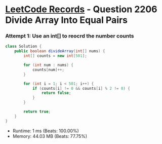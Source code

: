 # [LeetCode Records](../../README.md) - Question 2206 Divide Array Into Equal Pairs

### Attempt 1: Use an int[] to reocrd the number counts
```java
class Solution {
    public boolean divideArray(int[] nums) {
        int[] counts = new int[501];

        for (int num : nums) {
            counts[num]++;
        }

        for (int i = 1; i < 501; i++) {
            if (counts[i] != 0 && counts[i] % 2 != 0) {
                return false;
            }
        }

        return true;
    }
}
```
- Runtime: 1 ms (Beats: 100.00%)
- Memory: 44.03 MB (Beats: 77.75%)

<br>
